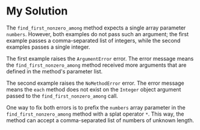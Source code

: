 # My Solution

The `find_first_nonzero_among` method expects a single array parameter `numbers`. However, both examples do not pass such an argument; the first example passes a comma-separated list of integers, while the second examples passes a single integer.

The first example raises the `ArgumentError` error. The error message means the `find_first_nonzero_among` method received more arguments that are defined in the method's parameter list.

The second example raises the `NoMethodError` error. The error message means the `each` method does not exist on the `Integer` object argument passed to the `find_first_nonzero_among` call.

One way to fix both errors is to prefix the `numbers` array parameter in the `find_first_nonzero_among` method with a splat operator `*`. This way, the method can accept a comma-separated list of numbers of unknown length.

